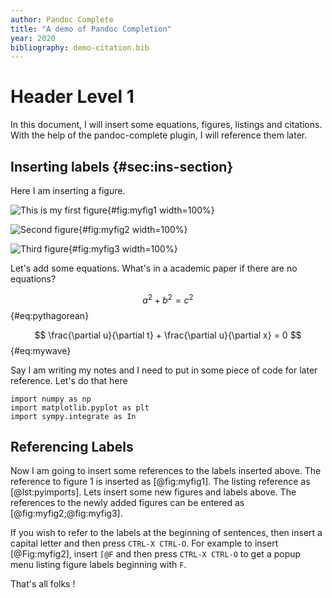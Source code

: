```yaml
---
author: Pandoc Complete
title: "A demo of Pandoc Completion"
year: 2020
bibliography: demo-citation.bib
---
```


# Header Level 1

In this document, I will insert some equations, figures, listings and
citations. With the help of the pandoc-complete plugin, I will reference them
later.

## Inserting labels {#sec:ins-section}

Here I am inserting a figure.

![This is my first figure](demo-fig/figure1.png){#fig:myfig1 width=100%}

![Second figure](demo-fig/someotherfig.png){#fig:myfig2 width=100%}

![Third figure](demo-fig/thirdfig.png){#fig:myfig3 width=100%}

Let's add some equations. What's in a academic paper if there are no equations?

$$
a^2 + b^2 = c^2
$$ {#eq:pythagorean}

$$
\frac{\partial u}{\partial t} + \frac{\partial u}{\partial x} = 0
$$ {#eq:mywave}

Say I am writing my notes and I need to put in some piece of code for later
reference. Let's do that here

``` {.python .numberLines #lst:pyimports}
import numpy as np
import matplotlib.pyplot as plt
import sympy.integrate as In
```

## Referencing Labels

Now I am going to insert some references to the labels inserted above. The
reference to figure 1 is inserted as [@fig:myfig1]. The listing reference as
[@lst:pyimports]. Lets insert some new figures and labels above. The references
to the newly added figures can be entered as [@fig:myfig2;@fig:myfig3].

If you wish to refer to the labels at the beginning of sentences, then insert a
capital letter and then press `CTRL-X CTRL-O`. For example to insert
[@Fig:myfig2], insert `[@F` and then press `CTRL-X CTRL-O` to get a popup menu
listing figure labels beginning with `F`.

That's all folks !
